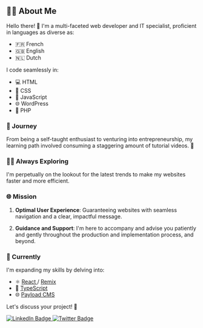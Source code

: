 ## 👨‍💻 About Me

Hello there! 👋 I'm a multi-faceted web developer and IT specialist, proficient in languages as diverse as:

- 🇫🇷 French
- 🇬🇧 English
- 🇳🇱 Dutch

I code seamlessly in:

- 💻 HTML
- 🎨 CSS
- 🚀 JavaScript
- 🌐 WordPress
- 🐘 PHP

### 🚀 Journey

From being a self-taught enthusiast to venturing into entrepreneurship, my learning path involved consuming a staggering amount of tutorial videos. 🎥

### 🕵️‍♂️ Always Exploring

I'm perpetually on the lookout for the latest trends to make my websites faster and more efficient.

### 🌐 Mission

1. **Optimal User Experience**: Guaranteeing websites with seamless navigation and a clear, impactful message.

2. **Guidance and Support**: I'm here to accompany and advise you patiently and gently throughout the production and implementation process, and beyond.

### 🌱 Currently

I'm expanding my skills by delving into:

- ⚛️ <a href="https://github.com/facebook/react">
    React
  </a> / <a href="https://github.com/remix-run">
    Remix
  </a>
- 📘 <a href="https://github.com/microsoft/TypeScript">
    TypeScript
  </a>
- 🌐 <a href="https://github.com/payloadcms/payload">
    Payload CMS
  </a>

Let's discuss your project! 🚀

<div id="badges">
  <a href="[your-linkedin-URL](https://www.linkedin.com/in/brahimvandenbrande/)">
    <img src="https://img.shields.io/badge/LinkedIn-blue?style=for-the-badge&logo=linkedin&logoColor=white" alt="LinkedIn Badge"/>
  </a>
  <a href="[your-twitter-URL](https://twitter.com/mbilstd)">
    <img src="https://img.shields.io/badge/Twitter-blue?style=for-the-badge&logo=twitter&logoColor=white" alt="Twitter Badge"/>
  </a>
</div>
